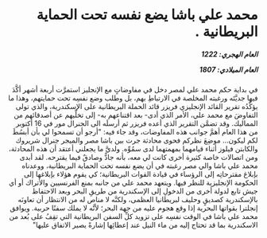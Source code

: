 <h1 dir="rtl">محمد علي باشا يضع نفسه تحت الحماية البريطانية  .</h1>

<h5 dir="rtl">العام الهجري:  1222

العام الميلادي: 1807

</h5>

<p dir="rtl">في بداية حكم محمد علي لمصر دخل في مفاوضاتٍ مع الإنجليز استمرَّت أربعة أشهر أكَّدَ فيها جديَّتَه ورغبته المخلصة في الارتباطِ بهم، بل وطلب وضع نفسِه تحت حمايتهم، وهذا ما يؤكِّدُه تقرير القائد الإنجليزي فريزر قائد الحملة البريطانية على الإسكندرية، والذي تولى التفاوضَ مع محمد علي، الأمر الذي أدى- بعد اقتناعهم به- إلى تخلِّيهم عن أصدقائهم من المماليك. وقد تضمَّن التقرير الذي أعده فريزر ثم أرسلَه الى الجنرال مور في 16 أكتوبر من هذا العام أهمَّ جوانب هذه المفاوضات، وقد جاء فيه: "أرجو أن تسمحوا لي بأن أبسُطَ لكم ليكون... موضِعَ نظركم فحوى محادثة جرت بين باشا مصر والميجر جنرال شريروك والكابتن فيلوز أثناء قيامهما بمهمتهما لدى سمُوِّه. ولديَّ ما يجعلني أعتقد أن هذه المحادثة، ومن اتصالات خاصة كثيرة أخرى كانت لي معه، بأنه جادٌّ وصادقٌ فيما يقترحه. لقد أبدى محمد علي باشا والي مصر رغبته في أن يضع نفسه تحت الحماية البريطانية، ووعدناه بإبلاغ مقترحاتِه إلى الرؤساء في قيادة القوات البريطانية؛ كي يقوم هؤلاء بإبلاغها إلى الحكومة الإنجليزية للنظر فيها. ويتعهد محمد علي من جانبه بمنع الفرنسيين والأتراك أو أي جيش تابع لدولة أخرى من الدخولِ إلى الإسكندرية من طريقِ البحر وبعد الاحتفاظ بالإسكندرية كصديقٍ وحليف لبريطانيا العظمى، ولكنَّه لا مناص له من الانتظار أن تعاونَه إنجلترا بقواتها البحرية إذا وقع هجوم عليه من جهة البحر؛ لأنَّه لا يملك سفنًا حربية. ويوافق محمد علي باشا في الوقت نفسِه على تزويد كلِّ السفن البريطانية التي تقِفُ على بُعد من الاسكندرية بما قد تحتاج إليه من ماء النيل عند إعطائِها إشارةً يصير الاتفاق عليها"</p></br>
